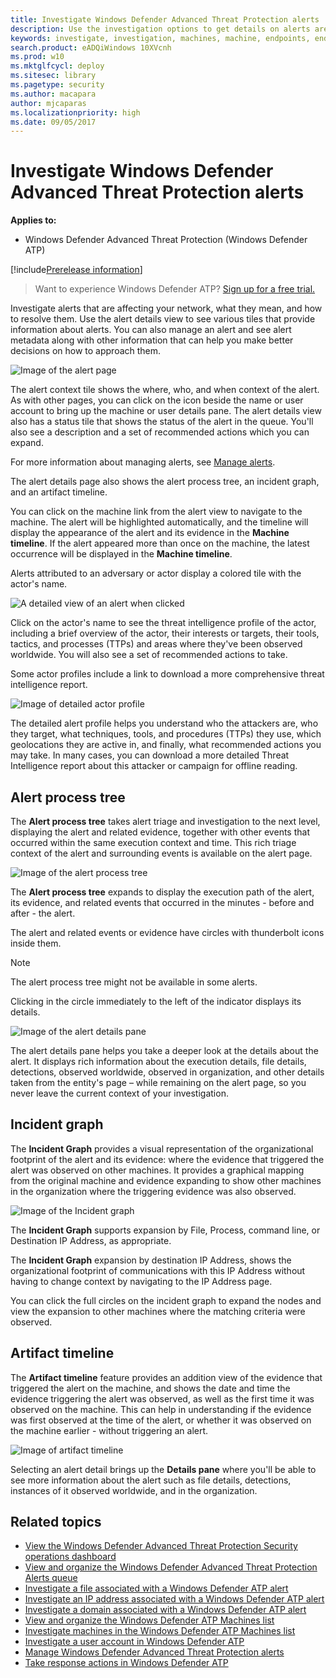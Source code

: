 ```yaml
---
title: Investigate Windows Defender Advanced Threat Protection alerts
description: Use the investigation options to get details on alerts are affecting your network, what they mean, and how to resolve them.
keywords: investigate, investigation, machines, machine, endpoints, endpoint, alerts queue, dashboard, IP address, file, submit, submissions, deep analysis, timeline, search, domain, URL, IP
search.product: eADQiWindows 10XVcnh
ms.prod: w10
ms.mktglfcycl: deploy
ms.sitesec: library
ms.pagetype: security
ms.author: macapara
author: mjcaparas
ms.localizationpriority: high
ms.date: 09/05/2017
---
```


# Investigate Windows Defender Advanced Threat Protection alerts

**Applies to:**

- Windows Defender Advanced Threat Protection (Windows Defender ATP)

[!include[Prerelease information](prerelease.md)]

>Want to experience Windows Defender ATP? [Sign up for a free trial.](https://www.microsoft.com/en-us/WindowsForBusiness/windows-atp?ocid=docs-wdatp-investigatealerts-abovefoldlink) 

Investigate alerts that are affecting your network, what they mean, and how to resolve them. Use the alert details view to see various tiles that provide information about alerts. You can also manage an alert and see alert metadata along with other information that can help you make better decisions on how to approach them.

![Image of the alert page](images/atp-alert-details.png)


The alert context tile shows the where, who, and when context of the alert. As with other pages, you can click on the icon beside the name or user account to bring up the machine or user details pane. The alert details view also has a status tile that shows the status of the alert in the queue. You'll also see a description and a set of recommended actions which you can expand.

For more information about managing alerts, see [Manage alerts](manage-alerts-windows-defender-advanced-threat-protection.md).

The alert details page also shows the alert process tree, an incident graph, and an artifact timeline.

You can click on the machine link from the alert view to navigate to the machine. The alert will be highlighted automatically, and the timeline will display the appearance of the alert and its evidence in the **Machine timeline**. If the alert appeared more than once on the machine, the latest occurrence will be displayed in the **Machine timeline**.

Alerts attributed to an adversary or actor display a colored tile with the actor's name.

![A detailed view of an alert when clicked](images/atp-actor-alert.png)

Click on the actor's name to see the threat intelligence profile of the actor, including a brief overview of the actor, their interests or targets, their tools, tactics, and processes (TTPs) and areas where they've been observed worldwide. You will also see a set of recommended actions to take.

Some actor profiles include a link to download a more comprehensive threat intelligence report.

![Image of detailed actor profile](images/atp-detailed-actor.png)

The detailed alert profile helps you understand who the attackers are, who they target, what techniques, tools, and procedures (TTPs) they use, which geolocations they are active in, and finally, what recommended actions you may take. In many cases, you can download a more detailed Threat Intelligence report about this attacker or campaign for offline reading.

## Alert process tree
The **Alert process tree** takes alert triage and investigation to the next level, displaying the alert and related evidence, together with other events that occurred within the same execution context and time. This rich triage context of the alert and surrounding events is available on the alert page.

![Image of the alert process tree](images/atp-alert-process-tree.png)

The **Alert process tree** expands to display the execution path of the alert, its evidence, and related events that occurred in the minutes - before and after - the alert.

The alert and related events or evidence have circles with thunderbolt icons inside them.


>[!NOTE]
>The alert process tree might not be available in some alerts.

Clicking in the circle immediately to the left of the indicator displays its details.

![Image of the alert details pane](images/atp-alert-mgt-pane.png)

The alert details pane helps you take a deeper look at the details about the alert. It displays rich information about the execution details, file details, detections, observed worldwide, observed in organization, and other details taken from the entity's page –  while remaining on the alert page, so you never leave the current context of your investigation.  


## Incident graph
The **Incident Graph**  provides a visual representation of the organizational footprint of the alert and its evidence: where the evidence that triggered the alert was observed on other machines. It provides a graphical mapping from the original machine and evidence expanding to show other machines in the organization where the triggering evidence was also observed.

![Image of the Incident graph](images/atp-incident-graph.png)

The **Incident Graph** supports expansion by File, Process, command line, or Destination IP Address, as appropriate.

The **Incident Graph** expansion by destination IP Address, shows the organizational footprint of communications with this IP Address without having to change context by navigating to the IP Address page.

You can click the full circles on the incident graph to expand the nodes and view the expansion to other machines where the matching criteria were observed.

## Artifact timeline
The **Artifact timeline** feature provides an addition view of the evidence that triggered the alert on the machine, and shows the date and time the evidence triggering the alert was observed, as well as the first time it was observed on the machine. This can help in understanding if the evidence was first observed at the time of the alert, or whether it was observed on the machine earlier - without triggering an alert.

![Image of artifact timeline](images/atp-alert-timeline.png)

Selecting an alert detail brings up the **Details pane** where you'll be able to see more information about the alert such as file details, detections, instances of it observed worldwide, and in the organization.

## Related topics
- [View the Windows Defender Advanced Threat Protection Security operations dashboard](dashboard-windows-defender-advanced-threat-protection.md)
- [View and organize the Windows Defender Advanced Threat Protection Alerts queue ](alerts-queue-windows-defender-advanced-threat-protection.md)
- [Investigate a file associated with a Windows Defender ATP alert](investigate-files-windows-defender-advanced-threat-protection.md)
- [Investigate an IP address associated with a Windows Defender ATP alert](investigate-ip-windows-defender-advanced-threat-protection.md)
- [Investigate a domain associated with a Windows Defender ATP alert](investigate-domain-windows-defender-advanced-threat-protection.md)
- [View and organize the Windows Defender ATP Machines list](machines-view-overview-windows-defender-advanced-threat-protection.md)
- [Investigate machines in the Windows Defender ATP Machines list](investigate-machines-windows-defender-advanced-threat-protection.md)
- [Investigate a user account in Windows Defender ATP](investigate-user-windows-defender-advanced-threat-protection.md)
- [Manage Windows Defender Advanced Threat Protection alerts](manage-alerts-windows-defender-advanced-threat-protection.md)
- [Take response actions in Windows Defender ATP](response-actions-windows-defender-advanced-threat-protection.md)
